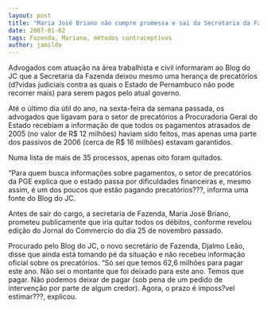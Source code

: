 ```yaml
---
layout: post
title: "Maria José Briano não cumpre promessa e sai da Secretaria da Fazenda sem pagar todos os precatórios"
date: 2007-01-02
tags: Fazenda, Mariana, métodos contraceptivos
author: jamildo
---
```

Advogados com atua&ccedil;&atilde;o na &aacute;rea trabalhista e civil informaram ao Blog do JC que a Secretaria da Fazenda deixou mesmo uma heran&ccedil;a de precat&oacute;rios (d?vidas judiciais contra as quais o Estado de Pernambuco n&atilde;o pode recorrer mais) para serem pagos pelo atual governo.

At&eacute; o &uacute;ltimo dia &uacute;til do ano, na sexta-feira da semana passada, os advogados que ligavam para o setor de precat&oacute;rios a Procuradoria Geral do Estado recebiam a informa&ccedil;&atilde;o de que todos os pagamentos atrasados de 2005 (no valor de R$ 12 milh&otilde;es) haviam sido feitos, mas apenas uma parte dos passivos de 2006 (cerca de R$ 16 milh&otilde;es) estavam garantidos.

Numa lista de mais de 35 processos, apenas oito foram quitados.

&ldquo;Para quem busca informa&ccedil;&otilde;es sobre pagamentos, o setor de precat&oacute;rios da PGE explica que o estado passa por dificuldades financeiras e, mesmo assim, &eacute; um dos poucos que est&atilde;o pagando precat&oacute;rios???, informa uma fonte do Blog do JC.

Antes de sair do cargo, a secretaria de Fazenda, Maria Jos&eacute; Briano, prometeu publicamente que iria quitar todos os d&eacute;bitos, conforme revelou edi&ccedil;&atilde;o do Jornal do Commercio do dia 25 de novembro passado.

Procurado pelo Blog do JC, o novo secret&aacute;rio de Fazenda, Djalmo Le&atilde;o, disse que ainda est&aacute; tomando p&eacute; da situa&ccedil;&atilde;o e n&atilde;o recebeu informa&ccedil;&atilde;o oficial sobre os precat&oacute;rios. &ldquo;S&oacute; sei que temos 62,6 milh&otilde;es para pagar este ano. N&atilde;o sei o montante que foi deixado para este ano. Temos que pagar. N&atilde;o podemos deixar de pagar (sob pena de um pedido de interven&ccedil;&atilde;o por parte de algum credor). Agora, o prazo &eacute; imposs?vel estimar???, explicou.